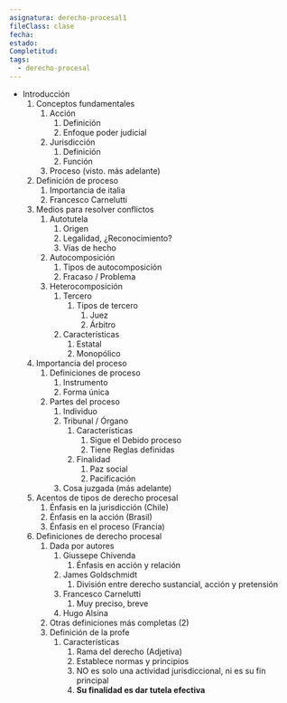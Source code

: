 ```yaml
---
asignatura: derecho-procesal1
fileClass: clase
fecha: 
estado: 
Completitud: 
tags:
  - derecho-procesal
---
```

- Introducción
	1. Conceptos fundamentales
		1. Acción
			1. Definición
			2. Enfoque poder judicial
		2. Jurisdicción
			1. Definición
			2. Función
		3. Proceso (visto. más adelante)
	2. Definición de proceso
		1. Importancia de italia
		2. Francesco Carnelutti
	3. Medios para resolver conflictos
		1. Autotutela
			1. Origen
			2. Legalidad, ¿Reconocimiento?
			3. Vías de hecho
		2. Autocomposición
			1. Tipos de autocomposición
			2. Fracaso / Problema
		3. Heterocomposición
			1. Tercero
				1. Tipos de tercero
					1. Juez 
					2. Árbitro
			2. Características
				1. Estatal
				2. Monopólico
	4. Importancia del proceso
		1. Definiciones de proceso
			1. Instrumento 
			2. Forma única
		2. Partes del proceso
			1. Individuo
			2. Tribunal / Órgano
				1. Características
					1. Sigue el Debido proceso
					2. Tiene Reglas definidas
				2. Finalidad
					1. Paz social
					2. Pacificación
			3. Cosa juzgada (más adelante)
	5. Acentos de tipos de derecho procesal
		1. Énfasis en la jurisdicción (Chile)
		2. Énfasis en la acción (Brasil)
		3. Énfasis en el proceso (Francia)
	6. Definiciones de derecho procesal
		1. Dada por autores
			1. Giussepe Chivenda
				1. Énfasis en acción y relación
			2. James Goldschmidt
				1. División entre derecho sustancial, acción y pretensión
			3. Francesco Carnelutti
				1. Muy preciso, breve
			4. Hugo Alsina
		2. Otras definiciones más completas (2)
		3. Definición de la profe
			1. Características
				1. Rama del derecho (Adjetiva)
				2. Establece normas y principios
				3. NO es solo una actividad jurisdiccional, ni es su fin principal
				4. **Su finalidad es dar tutela efectiva**